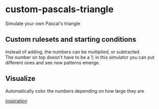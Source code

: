 # custom-pascals-triangle
Simulate your own Pascal's triangle

## Custom rulesets and starting conditions
Instead of adding, the numbers can be multiplied, or subtracted.  
The number on top doesn't have to be a 1; in this simulator you can put different ones and see new patterns emerge.

## Visualize
Automatically color the numbers depending on how large they are

[inspiration](https://www.youtube.com/watch?v=q2daqMR3l24)
